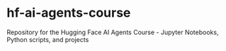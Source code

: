 # hf-ai-agents-course
Repository for the Hugging Face AI Agents Course - Jupyter Notebooks, Python scripts, and projects
